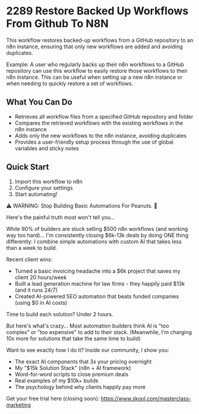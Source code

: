 # 2289 Restore Backed Up Workflows From Github To N8N

This workflow restores backed-up workflows from a GitHub repository to an n8n instance, ensuring that only new workflows are added and avoiding duplicates.

Example: A user who regularly backs up their n8n workflows to a GitHub repository can use this workflow to easily restore those workflows to their n8n instance. This can be useful when setting up a new n8n instance or when needing to quickly restore a set of workflows.

## What You Can Do
- Retrieves all workflow files from a specified GitHub repository and folder
- Compares the retrieved workflows with the existing workflows in the n8n instance
- Adds only the new workflows to the n8n instance, avoiding duplicates
- Provides a user-friendly setup process through the use of global variables and sticky notes

## Quick Start
1. Import this workflow to n8n
2. Configure your settings
3. Start automating!

⚠️ WARNING: Stop Building Basic Automations For Peanuts. 🚫

Here's the painful truth most won't tell you...

While 90% of builders are stuck selling $500 n8n workflows (and working way too hard)...
I'm consistently closing $6k-13k deals by doing ONE thing differently:
I combine simple automations with custom AI that takes less than a week to build.

Recent client wins:
* Turned a basic invoicing headache into a $6k project that saves my client 20 hours/week
* Built a lead generation machine for law firms - they happily paid $13k (and it runs 24/7)
* Created AI-powered SEO automation that beats funded companies (using $0 in AI costs)

Time to build each solution? Under 2 hours.

But here's what's crazy...
Most automation builders think AI is "too complex" or "too expensive" to add to their stack.
(Meanwhile, I'm charging 10x more for solutions that take the same time to build)

Want to see exactly how I do it?
Inside our community, I show you:
* The exact AI components that 3x your pricing overnight
* My "$15k Solution Stack" (n8n + AI framework)
* Word-for-word scripts to close premium deals
* Real examples of my $10k+ builds
* The psychology behind why clients happily pay more

Get your free trial here (closing soon): https://www.skool.com/masterclass-marketing

